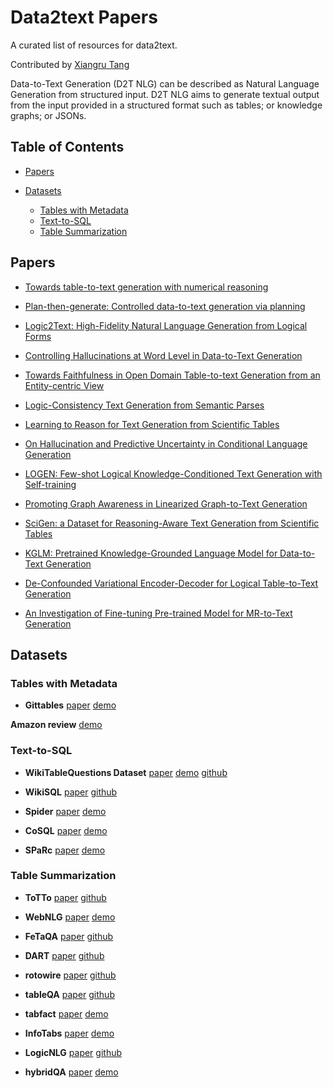 # Data2text Papers
A curated list of resources for data2text.

Contributed by [Xiangru Tang](http://https://xiangrutang.github.io/)

Data-to-Text Generation (D2T NLG) can be described as Natural Language Generation from structured input. D2T NLG aims to generate textual output from the input provided in a structured format such as tables; or knowledge graphs; or JSONs.


## Table of Contents

- [Papers](#papers)

- [Datasets](#datasets)
  - [Tables with Metadata](#Tables-with-Metadata)
  - [Text-to-SQL](#Text-to-SQL)
  - [Table Summarization](#Table-Summarization)


## Papers

* [Towards table-to-text generation with numerical reasoning](https://aclanthology.org/2021.acl-long.115/)

* [Plan-then-generate: Controlled data-to-text generation via planning](https://arxiv.org/abs/2108.13740)

* [Logic2Text: High-Fidelity Natural Language Generation from Logical Forms](https://arxiv.org/pdf/2004.14579)

* [Controlling Hallucinations at Word Level in Data-to-Text Generation](https://arxiv.org/pdf/2102.02810)

* [Towards Faithfulness in Open Domain Table-to-text Generation from an Entity-centric View](https://www.aaai.org/AAAI21Papers/AAAI-5176.LiuT.pdf)

* [Logic-Consistency Text Generation from Semantic Parses](https://arxiv.org/pdf/2108.00577)

* [Learning to Reason for Text Generation from Scientific Tables](https://arxiv.org/abs/2104.08296) 

* [On Hallucination and Predictive Uncertainty in Conditional Language Generation](https://arxiv.org/pdf/2103.15025)

* [LOGEN: Few-shot Logical Knowledge-Conditioned Text Generation with Self-training](https://arxiv.org/abs/2112.01404)

* [Promoting Graph Awareness in Linearized Graph-to-Text Generation](https://arxiv.org/abs/2012.15793)

* [SciGen: a Dataset for Reasoning-Aware Text Generation from Scientific Tables](https://openreview.net/pdf?id=Jul-uX7EV_I)

* [KGLM: Pretrained Knowledge-Grounded Language Model for Data-to-Text Generation](https://www.aclweb.org/anthology/2020.emnlp-main.697.pdf)

* [De-Confounded Variational Encoder-Decoder for Logical Table-to-Text Generation](https://aclanthology.org/2021.acl-long.430/)

* [An Investigation of Fine-tuning Pre-trained Model for MR-to-Text Generation](https://ieeexplore.ieee.org/iel7/9356100/9356131/09356400.pdf)

## Datasets



### Tables with Metadata
* **Gittables** [paper](https://arxiv.org/abs/2106.07258) [demo](https://gittables.github.io/)


**Amazon review** [demo](https://jmcauley.ucsd.edu/data/amazon/)

### Text-to-SQL
* **WikiTableQuestions Dataset** [paper](https://arxiv.org/abs/1508.00305) [demo](https://ppasupat.github.io/WikiTableQuestions/) [github](https://github.com/ppasupat/WikiTableQuestions)

* **WikiSQL** [paper](http://arxiv.org/abs/1709.00103) [github](https://github.com/salesforce/WikiSQL)

* **Spider** [paper](https://arxiv.org/abs/1809.08887) [demo](https://yale-lily.github.io/spider) 

* **CoSQL** [paper](https://arxiv.org/abs/1909.05378) [demo](https://yale-lily.github.io/cosql)


* **SPaRc** [paper](https://arxiv.org/abs/1906.02285) [demo](https://yale-lily.github.io/sparc)

### Table Summarization 
* **ToTTo** [paper](https://arxiv.org/abs/2004.14373) [github](https://github.com/google-research-datasets/ToTTo)

* **WebNLG** [paper](https://aclanthology.org/2020.webnlg-1.7.pdf) [demo](https://webnlg-challenge.loria.fr/challenge_2020/)

* **FeTaQA** [paper](https://arxiv.org/abs/2104.00369) [github](https://github.com/Yale-LILY/FeTaQA)

* **DART** [paper](https://arxiv.org/abs/2007.02871) [github](https://github.com/Yale-LILY/dart)

* **rotowire**  [paper](https://www.aclweb.org/anthology/D17-1239.pdf) [github](https://github.com/harvardnlp/boxscore-data/blob/master/rotowire.tar.bz2)

* **tableQA** [paper](https://arxiv.org/abs/2006.06434) [github](https://github.com/svakulenk0/tableQA)

* **tabfact** [paper](https://arxiv.org/abs/1909.02164) [demo](https://tabfact.github.io/)


* **InfoTabs** [paper](https://arxiv.org/abs/2005.06117) [demo](https://infotabs.github.io/)

* **LogicNLG** [paper](https://arxiv.org/abs/2004.10404) [github](https://github.com/wenhuchen/LogicNLG)

* **hybridQA** [paper](https://arxiv.org/abs/2004.07347) [demo](https://hybridqa.github.io/)


